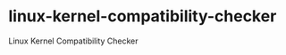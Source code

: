 linux-kernel-compatibility-checker
==================================

Linux Kernel Compatibility Checker
